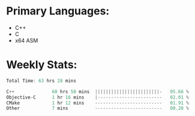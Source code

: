 # Primary Languages:
- C++
- C
- x64 ASM

# Weekly Stats:
<!--START_SECTION:waka-->

```C++
Total Time: 63 hrs 28 mins

C++              60 hrs 50 mins  ||||||||||||||||||||||||-   95.66 %
Objective-C      1 hr 16 mins    |------------------------   02.01 %
CMake            1 hr 12 mins    -------------------------   01.91 %
Other            7 mins          -------------------------   00.20 %
```

<!--END_SECTION:waka-->


